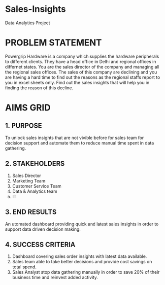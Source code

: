 # Sales-Insights
Data Analytics Project

# PROBLEM STATEMENT
Powergrip Hardware is a company which supplies the hardware peripherals to different clients. They have a head office in Delhi and regional offices in differnet states. You are the sales director of the company and managing all the regional sales offices. The sales of this company are declining and you are having a hard time to find out the reasons as the regional staffs report to you in excel sheets only. Find out the sales insights that will help you in finding the reason of this decline.

# AIMS GRID
## 1. PURPOSE
To unlock sales insights that are not vivible before for sales team for decision support and automate them to reduce manual time spent in data gathering.

## 2. STAKEHOLDERS
1. Sales Director
2. Marketing Team
3. Customer Service Team
4. Data & Analytics team
5. IT

## 3. END RESULTS
An utomated dashboard providing quick and latest sales insights in order to support data driven decision making.

## 4. SUCCESS CRITERIA
1. Dashboard covering sales order insights with latest data available.
2. Sales team able to take better decisions and provide cost savings on total spend.
3. Sales Analyst stop data gathering manually in order to save 20% of their business time and reinvest added activity.
